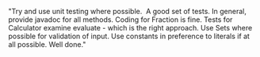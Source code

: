 "Try and use unit testing where possible. 
A good set of tests.
In general, provide javadoc for all methods.
Coding for Fraction is fine.
Tests for Calculator examine evaluate - which is the right approach.
Use Sets where possible for validation of input.
Use constants in preference to literals if at all possible.
Well done."
